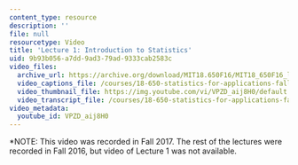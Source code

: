 ```yaml
---
content_type: resource
description: ''
file: null
resourcetype: Video
title: 'Lecture 1: Introduction to Statistics'
uid: 9b93b056-a7dd-9ad3-79ad-9333cab2583c
video_files:
  archive_url: https://archive.org/download/MIT18.650F16/MIT18_650F16_lec01_300k.mp4
  video_captions_file: /courses/18-650-statistics-for-applications-fall-2016/6cefbec234d453f4a24cf03ae325bb53_VPZD_aij8H0.vtt
  video_thumbnail_file: https://img.youtube.com/vi/VPZD_aij8H0/default.jpg
  video_transcript_file: /courses/18-650-statistics-for-applications-fall-2016/b346030a7fb66849b392ba2b193fcda6_VPZD_aij8H0.pdf
video_metadata:
  youtube_id: VPZD_aij8H0
---
```


\*NOTE: This video was recorded in Fall 2017. The rest of the lectures were recorded in Fall 2016, but video of Lecture 1 was not available.